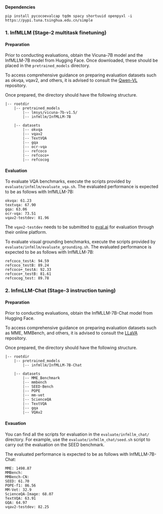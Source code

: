**Dependencies**
```
pip install pycocoevalcap tqdm spacy shortuuid openpyxl -i https://pypi.tuna.tsinghua.edu.cn/simple
```

### 1. InfMLLM (Stage-2 multitask finetuning)

#### Preparation

Prior to conducting evaluations, obtain the Vicuna-7B model and the InfMLLM-7B model from Hugging Face. Once downloaded, these should be placed in the ```pretrained_models``` directory.


To access comprehensive guidance on preparing evaluation datasets such as okvqa, vqav2, and others, it is advised to consult the [Qwen-VL](https://github.com/QwenLM/Qwen-VL/blob/master/eval_mm/EVALUATION.md) repository. 

Once prepared, the directory should have the following structure.

```
|-- rootdir
    |-- pretrained_models
        |-- lmsys/vicuna-7b-v1.5/
        |-- infmllm/InfMLLM-7B

    |-- datasets
        |-- okvqa
        |-- vqav2
        |-- TextVQA
        |-- gqa
        |-- ocr-vqa
        |-- refcoco
        |-- refcoco+
        |-- refcocog
```

#### Evaluation

To evaluate VQA benchmarks, execute the scripts provided by ```evaluate/infmllm/evaluate_vqa.sh```. The evaluated performance is expected to be as follows with InfMLLM-7B:

```
okvqa: 61.23
textvqa: 67.90
gqa: 63.06
ocr-vqa: 73.51
vqav2-testdev: 81.96
```


The ```vqav2-testdev``` needs to be submitted to [eval.ai](https://eval.ai/web/challenges/challenge-page/830/my-submission) for evaluation through their online platform.


To evaluate visual grounding benchmarks, execute the scripts provided by ```evaluate/infmllm/evaluate_grounding.sh```. The evaluated performance is expected to be as follows with InfMLLM-7B:
```
refcoco_testA: 94.59
refcoco_testB: 89.24
refcoco+_testA: 92.33
refcoco+_testB: 81.61
refcocog_test: 89.78
```


### 2. InfmLLM-Chat (Stage-3 instruction tuning)

#### Preparation


Prior to conducting evaluations, obtain the InfMLLM-7B-Chat model from Hugging Face.

To access comprehensive guidance on preparing evaluation datasets such as MME, MMBench, and others, it is advised to consult the [LLaVA](https://github.com/haotian-liu/LLaVA/blob/main/docs/Evaluation.md) repository.


Once prepared, the directory should have the following structure.

```
|-- rootdir
    |-- pretrained_models
        |-- infmllm/InfMLLM-7B-Chat

    |-- datasets
        |-- MME_Benchmark
        |-- mmbench
        |-- SEED-Bench
        |-- POPE
        |-- mm-vet
        |-- ScienceQA
        |-- TextVQA
        |-- gqa
        |-- VQAv2

```

#### Evauation

You can find all the scripts for evaluation in the ```evaluate/infmllm_chat/``` directory. For example, use the ```evaluate/infmllm_chat/seed.sh``` script to carry out the evaluation on the SEED benchmark.

The evaluated performance is expected to be as follows with InfMLLM-7B-Chat:
```
MME: 1498.87
MMBench: 
MMBench-CN: 
SEED: 61.70
POPE-f1: 86.56
MM-Vet: 32.9
ScienceQA-Image: 68.07
TextVQA: 63.91
GQA: 64.97
vqav2-testdev: 82.25
```